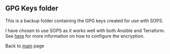 ## GPG Keys folder

This is a backup folder containing the GPG keys created for use with SOPS.

I have chosen to use SOPS as it works well with both Ansible and Terraform.\
See [here](../README.md#using-sops-to-protect-secrets) for more information on how to configure the encryption.

Back to [main](../README.md) page